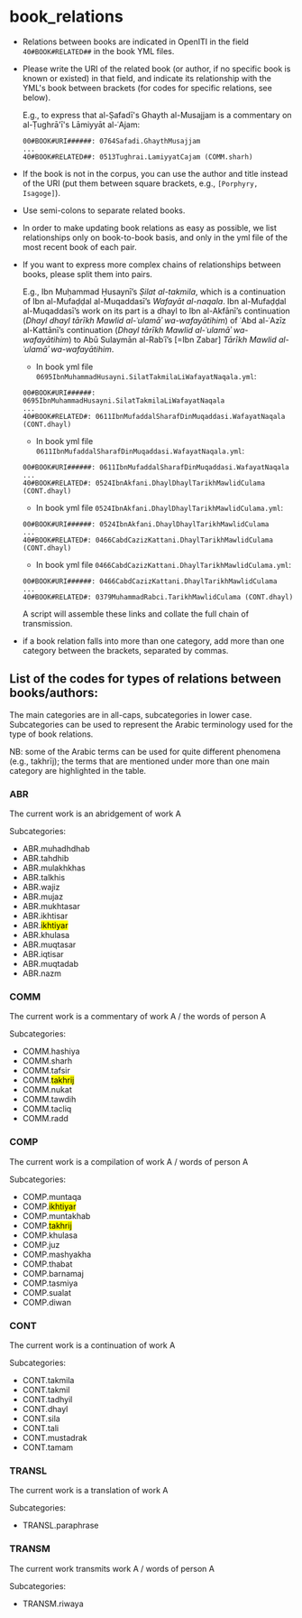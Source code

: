 # book_relations

- Relations between books are indicated in OpenITI in the field `40#BOOK#RELATED##` in the book YML files. 

- Please write the URI of the related book (or author, if no specific book is known or existed) in that field, 
and indicate its relationship with the YML's book between brackets (for codes for specific relations, see below). 

  E.g., to express that al-Ṣafadī's Ghayth al-Musajjam is a commentary on al-Ṭughrā'ī's Lāmiyyāt al-ʿAjam:

  ```
  00#BOOK#URI######: 0764Safadi.GhaythMusajjam
  ...
  40#BOOK#RELATED##: 0513Tughrai.LamiyyatCajam (COMM.sharh)
  ```

- If the book is not in the corpus, you can use the author and title instead of the URI (put them between square brackets, e.g., `[Porphyry, Isagoge]`).

- Use semi-colons to separate related books.

- In order to make updating book relations as easy as possible, we list relationships only on book-to-book basis,
and only in the yml file of the most recent book of each pair. 

- If you want to express more complex chains of relationships between books, please split them into pairs. 

  E.g., Ibn Muḥammad Ḥusaynī’s *Ṣilat al-takmila*, which is a continuation of Ibn al-Mufaḍḍal al-Muqaddasī’s *Wafayāt al-naqala*. Ibn al-Mufaḍḍal al-Muqaddasī’s work on its part is a dhayl to Ibn al-Akfānī’s continuation (*Dhayl dhayl tārīkh Mawlid al-ʿulamāʾ wa-wafayātihim*) of ʿAbd al-ʿAzīz al-Kattānī’s continuation (*Dhayl tārīkh Mawlid al-ʿulamāʾ wa-wafayātihim*) to Abū Sulaymān al-Rabʿī’s [=Ibn Zabar] *Tārīkh Mawlid al-ʿulamāʾ wa-wafayātihim*. 

  * In book yml file `0695IbnMuhammadHusayni.SilatTakmilaLiWafayatNaqala.yml`:

  ```
  00#BOOK#URI######: 0695IbnMuhammadHusayni.SilatTakmilaLiWafayatNaqala
  ...
  40#BOOK#RELATED#: 0611IbnMufaddalSharafDinMuqaddasi.WafayatNaqala (CONT.dhayl)
  ```

  * In book yml file `0611IbnMufaddalSharafDinMuqaddasi.WafayatNaqala.yml`:

  ```
  00#BOOK#URI######: 0611IbnMufaddalSharafDinMuqaddasi.WafayatNaqala
  ...
  40#BOOK#RELATED#: 0524IbnAkfani.DhaylDhaylTarikhMawlidCulama (CONT.dhayl) 
  ```

  * In book yml file `0524IbnAkfani.DhaylDhaylTarikhMawlidCulama.yml`:

  ```
  00#BOOK#URI######: 0524IbnAkfani.DhaylDhaylTarikhMawlidCulama
  ...
  40#BOOK#RELATED#: 0466CabdCazizKattani.DhaylTarikhMawlidCulama (CONT.dhayl) 
  ```

  * In book yml file `0466CabdCazizKattani.DhaylTarikhMawlidCulama.yml`:

  ```
  00#BOOK#URI######: 0466CabdCazizKattani.DhaylTarikhMawlidCulama
  ...
  40#BOOK#RELATED#: 0379MuhammadRabci.TarikhMawlidCulama (CONT.dhayl) 
  ```

  A script will assemble these links and collate the full chain of transmission.
  
- if a book relation falls into more than one category, add more than one category between the brackets, separated by commas.

## List of the codes for types of relations between books/authors:
The main categories are in all-caps, subcategories in lower case. Subcategories can be used to represent the Arabic terminology used for the type of book relations.

NB: some of the Arabic terms can be used for quite different phenomena (e.g., takhrīj); the terms that are mentioned under more than one main category are highlighted in the table.

### ABR
The current work is an abridgement of work A

Subcategories:

* ABR.muhadhdhab
* ABR.tahdhib
* ABR.mulakhkhas
* ABR.talkhis
* ABR.wajiz
* ABR.mujaz
* ABR.mukhtasar
* ABR.ikhtisar
* ABR.<mark>ikhtiyar</mark>
* ABR.khulasa
* ABR.muqtasar
* ABR.iqtisar
* ABR.muqtadab
* ABR.nazm

### COMM
The current work is a commentary of work A / the words of person A

Subcategories:

* COMM.hashiya
* COMM.sharh
* COMM.tafsir
* COMM.<mark>takhrij</mark>
* COMM.nukat
* COMM.tawdih
* COMM.tacliq
* COMM.radd

### COMP
The current work is a compilation of work A / words of person A

Subcategories:

* COMP.muntaqa
* COMP.<mark>ikhtiyar</mark>
* COMP.muntakhab
* COMP.<mark>takhrij</mark>
* COMP.khulasa
* COMP.juz
* COMP.mashyakha
* COMP.thabat
* COMP.barnamaj
* COMP.tasmiya
* COMP.sualat
* COMP.diwan


### CONT
The current work is a continuation of work A

Subcategories:

* CONT.takmila
* CONT.takmil
* CONT.tadhyil
* CONT.dhayl
* CONT.sila
* CONT.tali
* CONT.mustadrak
* CONT.tamam

### TRANSL
The current work is a translation of work A

Subcategories:

* TRANSL.paraphrase

### TRANSM
The current work transmits work A / words of person A

Subcategories:

* TRANSM.riwaya









